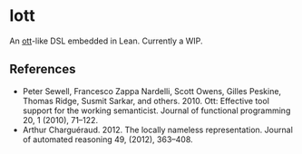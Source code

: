 # lott

An [ott](https://github.com/ott-lang/ott)-like DSL embedded in Lean. Currently a WIP.

## References

- Peter Sewell, Francesco Zappa Nardelli, Scott Owens, Gilles Peskine, Thomas Ridge, Susmit Sarkar, and others. 2010. Ott: Effective tool support for the working semanticist. Journal of functional programming 20, 1 (2010), 71–122.
- Arthur Charguéraud. 2012. The locally nameless representation. Journal of automated reasoning 49, (2012), 363–408.
